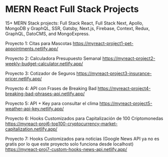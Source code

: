 # MERN React Full Stack Projects
15+ MERN Stack projects: Full Stack React, Full Stack Next, Apollo, MongoDB y GraphQL, SSR, Gatsby, Next.js, Firebase, Context, Redux, GraphQL, DatoCMS, and MongoExpress.

Proyecto 1: Citas para Mascotas https://myreact-project1-pet-appointments.netlify.app/

Proyecto 2: Calculadora Presupuesto Semanal https://myreact-project2-weekly-budget-calculator.netlify.app/

Proyecto 3: Cotizador de Seguros https://myreact-project3-insurance-pricer.netlify.app/

Proyecto 4: API con Frases de Breaking Bad https://myreact-project4-breaking-bad-phrases-api.netlify.app/

Proyecto 5: API + Key para consultar el clima https://myreact-project5-weather-api-key.netlify.app/

Proyecto 6: Hooks Customizados para Capitalización de 100 Criptomonedas https://myreact-proj6-top100-cryptocurrency-market-capitalization.netlify.app/

Proyecto 7: Hooks Customizados para noticias (Google News API ya no es gratis por lo que este proyecto solo funciona desde localhost) https://myreact-proj7-custom-hooks-news-api.netlify.app/
